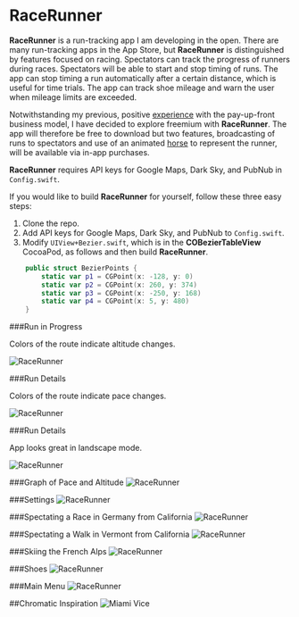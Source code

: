 RaceRunner
===================

**RaceRunner** is a run-tracking app I am developing in the open. There are many run-tracking apps in the App Store, but **RaceRunner** is distinguished by features focused on racing. Spectators can track the progress of runners during races. Spectators will be able to start and stop timing of runs. The app can stop timing a run automatically after a certain distance, which is useful for time trials. The app can track shoe mileage and warn the user when mileage limits are exceeded.

Notwithstanding my previous, positive [experience](https://itunes.apple.com/us/app/immigration/id777319358) with the pay-up-front business model, I have decided to explore freemium with **RaceRunner**. The app will therefore be free to download but two features, broadcasting of runs to spectators and use of an animated [horse](https://en.wikipedia.org/wiki/Eadweard_Muybridge#Stanford_and_horse_gaits) to represent the runner, will be available via in-app purchases.

**RaceRunner** requires API keys for Google Maps, Dark Sky, and PubNub in `Config.swift`.

If you would like to build **RaceRunner** for yourself, follow these three easy steps:

1. Clone the repo.
2. Add API keys for Google Maps, Dark Sky, and PubNub to `Config.swift`.
3. Modify `UIView+Bezier.swift`, which is in the **COBezierTableView** CocoaPod, as follows and then build **RaceRunner**.
```swift
    public struct BezierPoints {
        static var p1 = CGPoint(x: -128, y: 0)
        static var p2 = CGPoint(x: 260, y: 374)
        static var p3 = CGPoint(x: -250, y: 168)
        static var p4 = CGPoint(x: 5, y: 480)
    }
```

###Run in Progress

Colors of the route indicate altitude changes.

![RaceRunner](RaceRunner/RaceRunner1.png "Run in Progress")


###Run Details

Colors of the route indicate pace changes.

![RaceRunner](RaceRunner/RaceRunner2.png "Run Details")


###Run Details

App looks great in landscape mode.

![RaceRunner](RaceRunner/RaceRunner2-1.png "Run Details")


###Graph of Pace and Altitude
![RaceRunner](RaceRunner/RaceRunner8.png "Graph of Pace and Altitude")


###Settings
![RaceRunner](RaceRunner/RaceRunner3.png "Settings")


###Spectating a Race in Germany from California
![RaceRunner](RaceRunner/RaceRunner4.png "Spectating a Race in Germany from California")


###Spectating a Walk in Vermont from California
![RaceRunner](RaceRunner/RaceRunner5.png "Spectating a Walk in Vermont from California")

###Skiing the French Alps
![RaceRunner](RaceRunner/RaceRunner9.png "Skiing the French Alps")

###Shoes
![RaceRunner](RaceRunner/RaceRunner6.png "Shoes")


###Main Menu
![RaceRunner](RaceRunner/RaceRunner7.png "Main Menu")


##Chromatic Inspiration
![Miami Vice](http://images2.fanpop.com/image/photos/9300000/Miami-VIce-Season-2-opener-miami-vice-9384840-765-580.jpg "Miami Vice")

